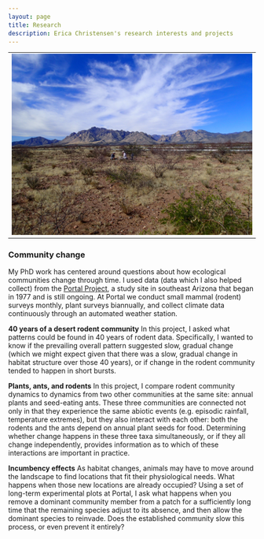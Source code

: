 ```yaml
---
layout: page
title: Research
description: Erica Christensen's research interests and projects
---
```


<table class="wide">
<tr>
  <td class="center">
    <a href="assets/photos/P4010190.JPG">
        <img src="../assets/photos/P4010190.JPG"/>
    </a>
  </td>
</tr>
</table>



### Community change

My PhD work has centered around questions about how ecological communities change through time. I used data (data which I also helped collect) from the [Portal Project](http://www.weecology.org/project/portal/), a study site in southeast Arizona that began in 1977 and is still ongoing. At Portal we conduct small mammal (rodent) surveys monthly, plant surveys biannually, and collect climate data continuously through an automated weather station.  

**40 years of a desert rodent community**
In this project, I asked what patterns could be found in 40 years of rodent data. Specifically, I wanted to know if the prevailing overall pattern suggested slow, gradual change (which we might expect given that there was a slow, gradual change in habitat structure over those 40 years), or if change in the rodent community tended to happen in short bursts. 

**Plants, ants, and rodents**
In this project, I compare rodent community dynamics to dynamics from two other communities at the same site: annual plants and seed-eating ants. These three communities are connected not only in that they experience the same abiotic events (e.g. episodic rainfall, temperature extremes), but they also interact with each other: both the rodents and the ants depend on annual plant seeds for food. Determining whether change happens in these three taxa simultaneously, or if they all change independently, provides information as to which of these interactions are important in practice. 

**Incumbency effects**
As habitat changes, animals may have to move around the landscape to find locations that fit their physiological needs. What happens when those new locations are already occupied? Using a set of long-term experimental plots at Portal, I ask what happens when you remove a dominant community member from a patch for a sufficiently long time that the remaining species adjust to its absence, and then allow the dominant species to reinvade. Does the established community slow this process, or even prevent it entirely? 



